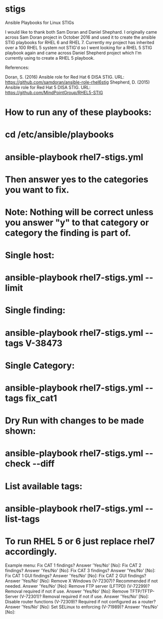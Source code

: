 # stigs
Ansible Playbooks for Linux STIGs


I would like to thank both Sam Doran and Daniel Shephard. I originally came across Sam Doran project in October 2016 and used it to create the ansible STIG playbooks for RHEL 6 and RHEL 7. Currently my project has inherited over a 100 RHEL 5 system not STIG'd so I went looking for a RHEL 5 STIG playbook again and came across Daniel Shepherd project which I'm currently using to create a RHEL 5 playbook.   


References:

Doran, S. (2016) Ansible role for Red Hat 6 DISA STIG. URL: https://github.com/samdoran/ansible-role-rhel6stig
Shepherd, D. (2015) Ansible role for Red Hat 5 DISA STIG. URL: https://github.com/MindPointGroup/RHEL5-STIG


# How to run any of these playbooks:
#
# cd /etc/ansible/playbooks
# ansible-playbook rhel7-stigs.yml
# 
# Then answer yes to the categories you want to fix.
# Note: Nothing will be correct unless you answer "y" to that category or category the finding is part of.
#
# Single host:
# ansible-playbook rhel7-stigs.yml --limit <hostname>
# 
# Single finding:
# ansible-playbook rhel7-stigs.yml --tags V-38473
#
# Single Category:
# ansible-playbook rhel7-stigs.yml --tags fix_cat1
#
# Dry Run with changes to be made shown:
# ansible-playbook rhel7-stigs.yml --check --diff
#
# List available tags:
# ansible-playbook rhel7-stigs.yml --list-tags
#
# To run RHEL 5 or 6 just replace rhel7 accordingly. 

Example menu:
Fix CAT 1 findings? Answer 'Yes/No' [No]:
Fix CAT 2 findings? Answer 'Yes/No' [No]:
Fix CAT 3 findings? Answer 'Yes/No' [No]:
Fix CAT 1 GUI findings? Answer 'Yes/No' [No]:
Fix CAT 2 GUI findings? Answer 'Yes/No' [No]:
Remove X Windows (V-72307)? Recommended if not needed.  Answer 'Yes/No' [No]:
Remove FTP server (LFTPD) (V-72299)? Removal required if not if use. Answer 'Yes/No' [No]:
Remove TFTP/TFTP-Server (V-72301)? Removal required if not if use.  Answer 'Yes/No' [No]:
Disable router functions (V-72309)? Required if not configured as a router? Answer 'Yes/No' [No]:
Set SELinux to enforcing (V-71989)? Answer 'Yes/No' [No]:


